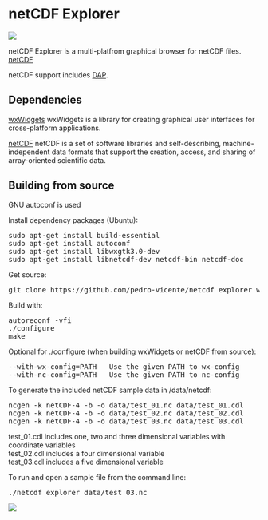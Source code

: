 netCDF Explorer
====================

<img src="https://cloud.githubusercontent.com/assets/6119070/11098722/66e4ad1c-886c-11e5-9bd2-097b15457102.png">



netCDF Explorer is a multi-platfrom graphical browser for netCDF files.
[netCDF](http://www.unidata.ucar.edu/software/netcdf)

netCDF support includes
[DAP](http://opendap.org).

Dependencies
------------

[wxWidgets](https://www.wxwidgets.org/)
wxWidgets is a library for creating graphical user interfaces for cross-platform applications.
<br /> 

[netCDF](http://www.unidata.ucar.edu/software/netcdf)
netCDF is a set of software libraries and self-describing, 
machine-independent data formats that support the creation, 
access, and sharing of array-oriented scientific data.
<br /> 

Building from source
------------
GNU autoconf is used


Install dependency packages (Ubuntu):
<pre>
sudo apt-get install build-essential
sudo apt-get install autoconf
sudo apt-get install libwxgtk3.0-dev
sudo apt-get install libnetcdf-dev netcdf-bin netcdf-doc
</pre>

Get source:
<pre>
git clone https://github.com/pedro-vicente/netcdf_explorer_wx.git
</pre>

Build with:
<pre>
autoreconf -vfi
./configure
make
</pre>

Optional for ./configure (when building wxWidgets or netCDF from source):
<pre>
--with-wx-config=PATH   Use the given PATH to wx-config
--with-nc-config=PATH   Use the given PATH to nc-config
</pre>

To generate the included netCDF sample data in /data/netcdf:

<pre>
ncgen -k netCDF-4 -b -o data/test_01.nc data/test_01.cdl
ncgen -k netCDF-4 -b -o data/test_02.nc data/test_02.cdl
ncgen -k netCDF-4 -b -o data/test_03.nc data/test_03.cdl
</pre>

test_01.cdl includes one, two and three dimensional variables with coordinate variables 
<br /> 
test_02.cdl includes a four dimensional variable 
<br /> 
test_03.cdl includes a five dimensional variable
<br /> 

To run and open a sample file from the command line:

<pre>
./netcdf_explorer data/test_03.nc
</pre>

<a target="_blank" href="http://www.space-research.org/">
<img src="https://cloud.githubusercontent.com/assets/6119070/11140582/b01b6454-89a1-11e5-8848-3ddbecf37bf5.png"></a>


